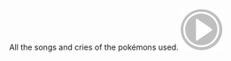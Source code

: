 <br>All the songs and cries of the pokémons used.
<img src="https://github.com/BrunoVieiraDutra/Pokedex/blob/master/Images/botao.png?raw=true" alt="music" />
